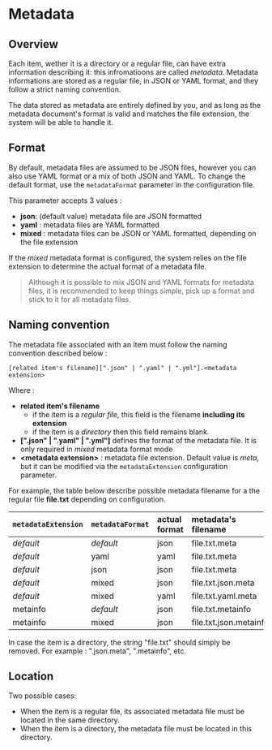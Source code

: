 # Metadata


## Overview

Each item, wether it is a directory or a regular file, can have extra information describing it: this infromatioons are called *metadata*.
Metadata informations are stored as a regular file, in JSON or YAML format, and they follow a strict naming convention.

The data stored as metadata are entirely defined by you, and as long as the metadata document's format is valid and matches the file extension, the system will be able to handle it.

## Format

By default, metadata files are assumed to be JSON files, however you can also use YAML format or a mix of both JSON and YAML. To change the default format, use the `metadataFormat` parameter in the configuration file.

This parameter accepts 3 values :
- **json**:  (default value) metadata file are JSON formatted
- **yaml** : metadata files are YAML formatted
- **mixed** : metadata files can be JSON or YAML formatted, depending on the file extension

If the *mixed* metadata format is configured, the system relies on the file extension to determine the actual format of a metadata file. 

> Although it is possible to mix JSON and YAML formats for metadata files, it is recommended to keep things simple, pick up a format and stick to it for all metadata files.

## Naming convention

The metadata file associated with an item must follow the naming convention described below : 

```
[related item's filename][".json" | ".yaml" | ".yml"].<metadata extension>
```

Where :
- **related item's filename** 
  - if the item is a *regular file*, this field is the filename **including its extension** 
  - if the item is a *directory* then this field remains blank.
- **[".json" | ".yaml" | ".yml"]**  defines the format of the metadata file. It is only required in *mixed* metadata format mode
- **\<metadata extension>** : metadata file extension. Default value is *meta*, but it can be modified via the `metadataExtension` configuration parameter. 

For example, the table below describe possible metadata filename for a the regular file **file.txt** depending on configuration.

 | `metadataExtension` | `metadataFormat` | actual format | metadata's filename    |
 | :------------------ | :--------------- | :------------ | :--------------------- |
 | *default*           | *default*        | json          | file.txt.meta          |
 | *default*           | yaml             | yaml          | file.txt.meta          |
 | *default*           | json             | json          | file.txt.meta          |
 | *default*           | mixed            | json          | file.txt.json.meta     |
 | *default*           | mixed            | yaml          | file.txt.yaml.meta     |
 | metainfo            | *default*        | json          | file.txt.metainfo      |
 | metainfo            | mixed            | json          | file.txt.json.metainfo |

In case the item is a directory, the string "file.txt" should simply be removed. For example :  ".json.meta", ".metainfo", etc.

## Location

Two possible cases:

- When the item is a regular file, its associated metadata file must be located in the same directory.
- When the item is a directory, the metadata file must be located in this directory.


